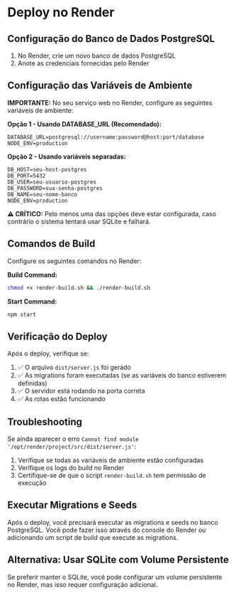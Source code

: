 # Deploy no Render

## Configuração do Banco de Dados PostgreSQL

1. No Render, crie um novo banco de dados PostgreSQL
2. Anote as credenciais fornecidas pelo Render

## Configuração das Variáveis de Ambiente

**IMPORTANTE:** No seu serviço web no Render, configure as seguintes variáveis de ambiente:

**Opção 1 - Usando DATABASE_URL (Recomendado):**
```
DATABASE_URL=postgresql://username:password@host:port/database
NODE_ENV=production
```

**Opção 2 - Usando variáveis separadas:**
```
DB_HOST=seu-host-postgres
DB_PORT=5432
DB_USER=seu-usuario-postgres
DB_PASSWORD=sua-senha-postgres
DB_NAME=seu-nome-banco
NODE_ENV=production
```

**⚠️ CRÍTICO:** Pelo menos uma das opções deve estar configurada, caso contrário o sistema tentará usar SQLite e falhará.

## Comandos de Build

Configure os seguintes comandos no Render:

**Build Command:**
```bash
chmod +x render-build.sh && ./render-build.sh
```

**Start Command:**
```bash
npm start
```

## Verificação do Deploy

Após o deploy, verifique se:

1. ✅ O arquivo `dist/server.js` foi gerado
2. ✅ As migrations foram executadas (se as variáveis do banco estiverem definidas)
3. ✅ O servidor está rodando na porta correta
4. ✅ As rotas estão funcionando

## Troubleshooting

Se ainda aparecer o erro `Cannot find module '/opt/render/project/src/dist/server.js'`:

1. Verifique se todas as variáveis de ambiente estão configuradas
2. Verifique os logs do build no Render
3. Certifique-se de que o script `render-build.sh` tem permissão de execução

## Executar Migrations e Seeds

Após o deploy, você precisará executar as migrations e seeds no banco PostgreSQL. Você pode fazer isso através do console do Render ou adicionando um script de build que execute as migrations.

## Alternativa: Usar SQLite com Volume Persistente

Se preferir manter o SQLite, você pode configurar um volume persistente no Render, mas isso requer configuração adicional.
